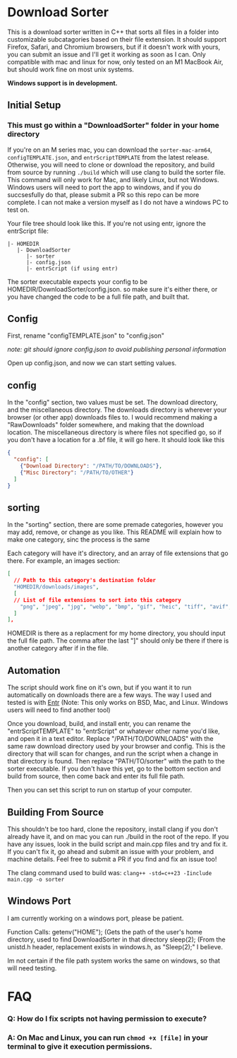 # Download Sorter
This is a download sorter written in C++ that sorts all files in a folder into customizable subcatagories based on their file extension. It should support Firefox, Safari, and Chromium browsers, but if it doesn't work with yours, you can submit an issue and I'll get it working as soon as I can.
Only compatible with mac and linux for now, only tested on an M1 MacBook Air, but should work fine on most unix systems. 

**Windows support is in development.**

## Initial Setup

### This must go within a "DownloadSorter" folder in your home directory

If you're on an M series mac, you can download the ```sorter-mac-arm64```, ```configTEMPLATE.json```, and ```entrScriptTEMPLATE``` from the latest release. Otherwise, you will need to clone or download the repository, and build from source by running ```./build``` which will use clang to build the sorter file. This command will only work for Mac, and likely Linux, but not Windows. Windows users will need to port the app to windows, and if you do succsesfully do that, please submit a PR so this repo can be more complete. I can not make a version myself as I do not have a windows PC to test on.

Your file tree should look like this. If you're not using entr, ignore the entrScript file:
```
|- HOMEDIR
   |- DownloadSorter
      |- sorter
      |- config.json
      |- entrScript (if using entr)
```

The sorter executable expects your config to be HOMEDIR/DownloadSorter/config.json. so make sure it's either there, or you have changed the code to be a full file path, and built that.

## Config

First, rename "configTEMPLATE.json" to "config.json"

*note: git should ignore config.json to avoid publishing personal information*

Open up config.json, and now we can start setting values.

## config

In the "config" section, two values must be set. The download directory, and the miscellaneous directory. The downloads directory is wherever your browser (or other app) downloads files to. I would recommend making a "RawDownloads" folder somewhere, and making that the download location. The miscellaneous directory is where files not specified go, so if you don't have a location for a .bf file, it will go here.
It should look like this

```json
{
  "config": [
    {"Download Directory": "/PATH/TO/DOWNLOADS"},
    {"Misc Directory": "/PATH/TO/OTHER"}
  ]
}
```

## sorting

In the "sorting" section, there are some premade categories, however you may add, remove, or change as you like. This README will explain how to make one category, sinc the process is the same

Each category will have it's directory, and an array of file extensions that go there. For example, an images section:

```json
[
  // Path to this category's destination folder
  "HOMEDIR/downloads/images",
  [
  // List of file extensions to sort into this category
    "png", "jpeg", "jpg", "webp", "bmp", "gif", "heic", "tiff", "avif", "svg", "icns"
  ]
],
```

HOMEDIR is there as a replacment for my home directory, you should input the full file path.
The comma after the last "]" should only be there if there is another category after if in the file.

## Automation

The script should work fine on it's own, but if you want it to run automatically on downloads there are a few ways. The way I used and tested is with [Entr](https://github.com/eradman/entr) (Note: This only works on BSD, Mac, and Linux. Windows users will need to find another tool)

Once you download, build, and install entr, you can rename the "entrScriptTEMPLATE" to "entrScript" or whatever other name you'd like, and open it in a text editor.
Replace "/PATH/TO/DOWNLOADS" with the same raw download directory used by your browser and config. This is the directory that will scan for changes, and run the script when a change in that directory is found. Then replace "PATH/TO/sorter" with the path to the sorter executable. If you don't have this yet, go to the bottom section and build from source, then come back and enter its full file path.

Then you can set this script to run on startup of your computer.

## Building From Source

This shouldn't be too hard, clone the repository, install clang if you don't already have it, and on mac you can run ./build in the root of the repo. If you have any issues, look in the build script and main.cpp files and try and fix it. If you can't fix it, go ahead and submit an issue with your problem, and machine details. Feel free to submit a PR if you find and fix an issue too!

The clang command used to build was: ```clang++ -std=c++23 -Iinclude main.cpp -o sorter```

## Windows Port
I am currently working on a windows port, please be patient.

Function Calls:
getenv("HOME"); (Gets the path of the user's home directory, used to find DownloadSorter in that directory
sleep(2); (From the unistd.h header, replacement exists in windows.h, as "Sleep(2);" I believe.

Im not certain if the file path system works the same on windows, so that will need testing.

# FAQ

### Q: How do I fix scripts not having permission to execute?
### A: On Mac and Linux, you can run ```chmod +x [file]``` in your terminal to give it execution permissions.
